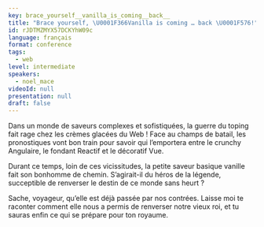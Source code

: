 ```yaml
---
key: brace_yourself__vanilla_is_coming__back__
title: "Brace yourself, \U0001F366Vanilla is coming … back \U0001F576!"
id: rJDTMZMYX57DCKYhW09c
language: français
format: conference
tags:
  - web
level: intermediate
speakers:
  - noel_mace
videoId: null
presentation: null
draft: false
---
```

Dans un monde de saveurs complexes et sofistiquées, la guerre du toping fait rage chez les crèmes glacées du Web ! Face au champs de batail, les pronostiques vont bon train pour savoir qui l’emportera entre le crunchy Angulaire, le fondant Reactif et le décoratif Vue.

Durant ce temps, loin de ces vicissitudes, la petite saveur basique vanille fait son bonhomme de chemin. S’agirait-il du héros de la légende, succeptible de renverser le destin de ce monde sans heurt ?

Sache, voyageur, qu’elle est déjà passée par nos contrées. Laisse moi te raconter comment elle nous a permis de renverser notre vieux roi, et tu sauras enfin ce qui se prépare pour ton royaume.